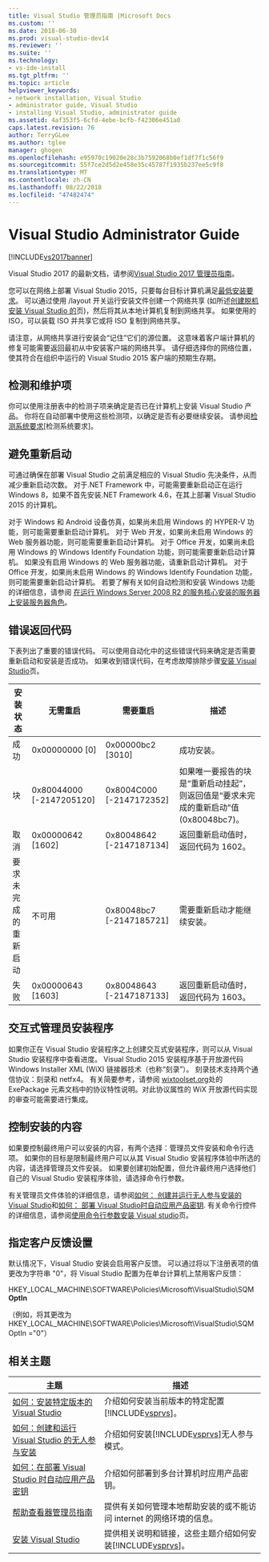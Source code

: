 ```yaml
---
title: Visual Studio 管理员指南 |Microsoft Docs
ms.custom: ''
ms.date: 2018-06-30
ms.prod: visual-studio-dev14
ms.reviewer: ''
ms.suite: ''
ms.technology:
- vs-ide-install
ms.tgt_pltfrm: ''
ms.topic: article
helpviewer_keywords:
- network installation, Visual Studio
- administrator guide, Visual Studio
- installing Visual Studio, administrator guide
ms.assetid: 4af353f5-6cfd-4ebe-bcfb-f42306e451a0
caps.latest.revision: 76
author: TerryGLee
ms.author: tglee
manager: ghogen
ms.openlocfilehash: e95970c19020e28c3b7592068b0ef1df7f1c56f9
ms.sourcegitcommit: 55f7ce2d5d2e458e35c45787f1935b237ee5c9f8
ms.translationtype: MT
ms.contentlocale: zh-CN
ms.lasthandoff: 08/22/2018
ms.locfileid: "47482474"
---
```

# <a name="visual-studio-administrator-guide"></a>Visual Studio Administrator Guide
[!INCLUDE[vs2017banner](../includes/vs2017banner.md)]

Visual Studio 2017 的最新文档，请参阅[Visual Studio 2017 管理员指南](https://docs.microsoft.com/en-us/visualstudio/install/visual-studio-administrator-guide)。

您可以在网络上部署 Visual Studio 2015，只要每台目标计算机满足[最低安装要求](http://www.microsoft.com/visualstudio/eng/products/2013-editions)。 可以通过使用 /layout 开关运行安装文件创建一个网络共享 (如所述[创建脱机安装 Visual Studio 的](../install/create-an-offline-installation-of-visual-studio.md)页)，然后将其从本地计算机复制到网络共享。 如果使用的 ISO，可以装载 ISO 并共享它或将 ISO 复制到网络共享。  
  
 请注意，从网络共享进行安装会“记住”它们的源位置。 这意味着客户端计算机的修复可能需要返回最初从中安装客户端的网络共享。 请仔细选择你的网络位置，使其符合在组织中运行的 Visual Studio 2015 客户端的预期生存期。  
  
## <a name="detection-and-servicing-keys"></a>检测和维护项  
 你可以使用注册表中的检测子项来确定是否已在计算机上安装 Visual Studio 产品。 你将在自动部署中使用这些检测项，以确定是否有必要继续安装。  请参阅[检测系统要求](../extensibility/internals/detecting-system-requirements.md)[检测系统要求]。  
  
## <a name="avoiding-reboots"></a>避免重新启动  
 可通过确保在部署 Visual Studio 之前满足相应的 Visual Studio 先决条件，从而减少重新启动次数。 对于.NET Framework 中，可能需要重新启动正在运行 Windows 8，如果不首先安装.NET Framework 4.6，在其上部署 Visual Studio 2015 的计算机。  
  
 对于 Windows 和 Android 设备仿真，如果尚未启用 Windows 的 HYPER-V 功能，则可能需要重新启动计算机。 对于 Web 开发，如果尚未启用 Windows 的 Web 服务器功能，则可能需要重新启动计算机。 对于 Office 开发，如果尚未启用 Windows 的 Windows Identify Foundation 功能，则可能需要重新启动计算机。 如果没有启用 Windows 的 Web 服务器功能，请重新启动计算机。 对于 Office 开发，如果尚未启用 Windows 的 Windows Identify Foundation 功能，则可能需要重新启动计算机。 若要了解有关如何自动检测和安装 Windows 功能的详细信息，请参阅 [在运行 Windows Server 2008 R2 的服务核心安装的服务器上安装服务器角色](https://technet.microsoft.com/library/ee441260(v=ws.10).aspx)。  
  
## <a name="error-return-codes"></a>错误返回代码  
 下表列出了重要的错误代码。 可以使用自动化中的这些错误代码来确定是否需要重新启动和安装是否成功。 如果收到错误代码，在考虑故障排除步骤[安装 Visual Studio](../install/install-visual-studio-2015.md)页。  
  
|安装状态|无需重启|需要重启|描述|  
|------------------|--------------------------|----------------------|-----------------|  
|成功|0x00000000 [0]|0x00000bc2 [3010]|成功安装。|  
|块|0x80044000 [-2147205120]|0x8004C000 [-2147172352]|如果唯一要报告的块是“重新启动挂起”，则返回值是“要求未完成的重新启动”值 (0x80048bc7)。|  
|取消|0x00000642 [1602]|0x80048642 [-2147187134]|返回重新启动值时，返回代码为 1602。|  
|要求未完成的重新启动|不可用|0x80048bc7 [-2147185721]|需要重新启动才能继续安装。|  
|失败|0x00000643 [1603]|0x80048643 [-2147187133]|返回重新启动值时，返回代码为 1603。|  
  
## <a name="interactive-administrator-installer"></a>交互式管理员安装程序  
 如果你正在 Visual Studio 安装程序之上创建交互式安装程序，则可以从 Visual Studio 安装程序中查看进度。 Visual Studio 2015 安装程序基于开放源代码 Windows Installer XML (WiX) 链接器技术（也称“刻录”）。 刻录技术支持两个通信协议：刻录和 netfx4。 有关简要参考，请参阅 [wixtoolset.org](http://wixtoolset.org/)处的 ExePackage 元素文档中的协议特性说明。对此协议属性的 WiX 开放源代码实现的审查可能需要进行集成。  
  
## <a name="controlling-what-is-installed"></a>控制安装的内容  
 如果要控制最终用户可以安装的内容，有两个选择：管理员文件安装和命令行选项。 如果你的目标是限制最终用户可以从其 Visual Studio 安装程序体验中所选的内容，请选择管理员文件安装。 如果要创建初始配置，但允许最终用户选择他们自己的 Visual Studio 安装程序体验，请选择命令行参数。  
  
 有关管理员文件体验的详细信息，请参阅[如何： 创建并运行无人参与安装的 Visual Studio](../install/how-to-create-and-run-an-unattended-installation-of-visual-studio.md)和[如何： 部署 Visual Studio时自动应用产品密钥](../install/how-to-automatically-apply-product-keys-when-deploying-visual-studio.md).  有关命令行控件的详细信息，请参阅[使用命令行参数安装 Visual studio](../install/use-command-line-parameters-to-install-visual-studio.md)页。  
  
## <a name="specifying-customer-feedback-settings"></a>指定客户反馈设置  
 默认情况下，Visual Studio 安装会启用客户反馈。 可以通过将以下注册表项的值更改为字符串 "0"，将 Visual Studio 配置为在单台计算机上禁用客户反馈：  
  
 HKEY_LOCAL_MACHINE\SOFTWARE\Policies\Microsoft\VisualStudio\SQM  
**OptIn**  
  
 （例如，将其更改为 HKEY_LOCAL_MACHINE\SOFTWARE\Policies\Microsoft\VisualStudio\SQM OptIn ="0"）  
  
## <a name="related-topics"></a>相关主题  
  
|主题|描述|  
|-----------|-----------------|  
|[如何：安装特定版本的 Visual Studio](../install/how-to-install-a-specific-release-of-visual-studio.md)|介绍如何安装当前版本的特定配置[!INCLUDE[vsprvs](../includes/vsprvs-md.md)]。|  
|[如何：创建和运行 Visual Studio 的无人参与安装](../install/how-to-create-and-run-an-unattended-installation-of-visual-studio.md)|介绍如何安装[!INCLUDE[vsprvs](../includes/vsprvs-md.md)]无人参与模式。|  
|[如何：在部署 Visual Studio 时自动应用产品密钥](../install/how-to-automatically-apply-product-keys-when-deploying-visual-studio.md)|介绍如何部署到多台计算机时应用产品密钥。|  
|[帮助查看器管理员指南](../ide/help-viewer-administrator-guide.md)|提供有关如何管理本地帮助安装的或不能访问 internet 的网络环境的信息。|  
|[安装 Visual Studio](../install/install-visual-studio-2015.md)|提供相关说明和链接，这些主题介绍如何安装[!INCLUDE[vsprvs](../includes/vsprvs-md.md)]。|